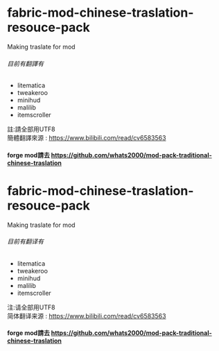 # fabric-mod-chinese-traslation-resouce-pack
Making traslate for mod<br>
###### 目前有翻譯有
* litematica
* tweakeroo
* minihud
* malilib
* itemscroller<br>

註:請全部用UTF8<br>
簡體翻譯來源 : https://www.bilibili.com/read/cv6583563<br>
#### forge mod請去 https://github.com/whats2000/mod-pack-traditional-chinese-traslation

#  fabric-mod-chinese-traslation-resouce-pack
Making traslate for mod<br>
###### 目前有翻译有
* litematica
* tweakeroo
* minihud
* malilib
* itemscroller<br>

注:请全部用UTF8<br>
简体翻译来源 : https://www.bilibili.com/read/cv6583563

#### forge mod請去 https://github.com/whats2000/mod-pack-traditional-chinese-traslation

